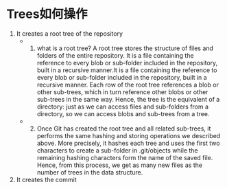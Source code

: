 # Trees如何操作

1. It creates a root tree of the repository
    - 1. what is a root tree? A root tree stores the structure of files and folders of the entire repository. It is a file containing the reference to every blob or sub-folder included in the repository, built in a recursive manner.It is a file containing the reference to every blob or sub-folder included in the repository, built in a recursive manner.
    Each row of the root tree references a blob or other sub-trees, which in turn reference other blobs or other sub-trees in the same way. Hence, the tree is the equivalent of a directory: just as we can access files and sub-folders from a directory, so we can access blobs and sub-trees from a tree.
    - 2. Once Git has created the root tree and all related sub-trees, it performs the same hashing and storing operations we described above. More precisely, it hashes each tree and uses the first two characters to create a sub-folder in .git/objects while the remaining hashing characters form the name of the saved file. Hence, from this process, we get as many new files as the number of trees in the data structure.
2. It creates the commit
